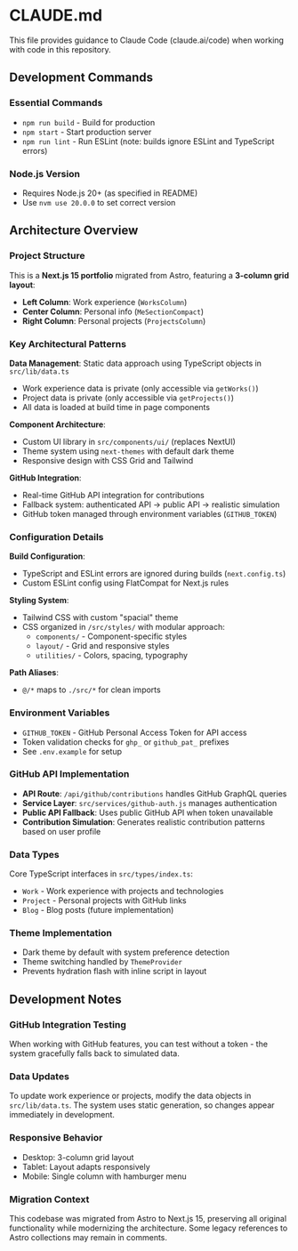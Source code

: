 # CLAUDE.md

This file provides guidance to Claude Code (claude.ai/code) when working with code in this repository.

## Development Commands

### Essential Commands
- `npm run build` - Build for production
- `npm start` - Start production server
- `npm run lint` - Run ESLint (note: builds ignore ESLint and TypeScript errors)

### Node.js Version
- Requires Node.js 20+ (as specified in README)
- Use `nvm use 20.0.0` to set correct version

## Architecture Overview

### Project Structure
This is a **Next.js 15 portfolio** migrated from Astro, featuring a **3-column grid layout**:

- **Left Column**: Work experience (`WorksColumn`)
- **Center Column**: Personal info (`MeSectionCompact`) 
- **Right Column**: Personal projects (`ProjectsColumn`)

### Key Architectural Patterns

**Data Management**: Static data approach using TypeScript objects in `src/lib/data.ts`
- Work experience data is private (only accessible via `getWorks()`)
- Project data is private (only accessible via `getProjects()`) 
- All data is loaded at build time in page components

**Component Architecture**:
- Custom UI library in `src/components/ui/` (replaces NextUI)
- Theme system using `next-themes` with default dark theme
- Responsive design with CSS Grid and Tailwind

**GitHub Integration**:
- Real-time GitHub API integration for contributions
- Fallback system: authenticated API → public API → realistic simulation
- GitHub token managed through environment variables (`GITHUB_TOKEN`)

### Configuration Details

**Build Configuration**:
- TypeScript and ESLint errors are ignored during builds (`next.config.ts`)
- Custom ESLint config using FlatCompat for Next.js rules

**Styling System**:
- Tailwind CSS with custom "spacial" theme
- CSS organized in `/src/styles/` with modular approach:
  - `components/` - Component-specific styles
  - `layout/` - Grid and responsive styles  
  - `utilities/` - Colors, spacing, typography

**Path Aliases**:
- `@/*` maps to `./src/*` for clean imports

### Environment Variables
- `GITHUB_TOKEN` - GitHub Personal Access Token for API access
- Token validation checks for `ghp_` or `github_pat_` prefixes
- See `.env.example` for setup

### GitHub API Implementation
- **API Route**: `/api/github/contributions` handles GitHub GraphQL queries
- **Service Layer**: `src/services/github-auth.js` manages authentication
- **Public API Fallback**: Uses public GitHub API when token unavailable
- **Contribution Simulation**: Generates realistic contribution patterns based on user profile

### Data Types
Core TypeScript interfaces in `src/types/index.ts`:
- `Work` - Work experience with projects and technologies
- `Project` - Personal projects with GitHub links
- `Blog` - Blog posts (future implementation)

### Theme Implementation
- Dark theme by default with system preference detection
- Theme switching handled by `ThemeProvider` 
- Prevents hydration flash with inline script in layout

## Development Notes

### GitHub Integration Testing
When working with GitHub features, you can test without a token - the system gracefully falls back to simulated data.

### Data Updates
To update work experience or projects, modify the data objects in `src/lib/data.ts`. The system uses static generation, so changes appear immediately in development.

### Responsive Behavior
- Desktop: 3-column grid layout
- Tablet: Layout adapts responsively
- Mobile: Single column with hamburger menu

### Migration Context
This codebase was migrated from Astro to Next.js 15, preserving all original functionality while modernizing the architecture. Some legacy references to Astro collections may remain in comments.